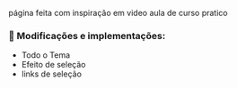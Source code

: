 página feita com inspiração em video aula de curso pratico


### 🧪 Modificações e implementações:
- Todo o Tema
- Efeito de seleção
- links de seleção

